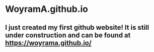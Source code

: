 # WoyramA.github.io

## I just created my first github website! It is still under construction and can be found at https://woyrama.github.io/

